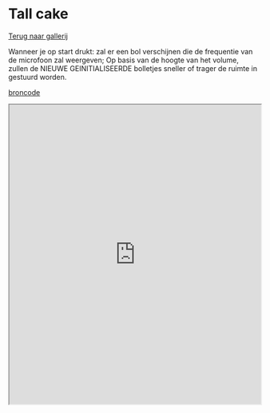 # Tall cake

[Terug naar gallerij](https://arneduyver.github.io/creative-coding/gallery)

Wanneer je op start drukt: 
zal er een bol verschijnen die de frequentie van de microfoon zal weergeven;
Op basis van de hoogte van het volume, zullen de NIEUWE GEINITIALISEERDE bolletjes sneller of trager de ruimte in gestuurd worden.

[broncode](https://editor.p5js.org/Nordin56/sketches/U7-at7yYq)

<iframe width="100%" height=600 src="https://editor.p5js.org/Nordin56/full/U7-at7yYq"></iframe>